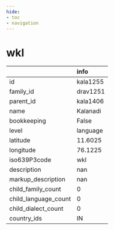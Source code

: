 ```yaml
---
hide:
- toc
- navigation
---
```

# wkl
|                      | info     |
|:---------------------|:---------|
| id                   | kala1255 |
| family_id            | drav1251 |
| parent_id            | kala1406 |
| name                 | Kalanadi |
| bookkeeping          | False    |
| level                | language |
| latitude             | 11.6025  |
| longitude            | 76.1225  |
| iso639P3code         | wkl      |
| description          | nan      |
| markup_description   | nan      |
| child_family_count   | 0        |
| child_language_count | 0        |
| child_dialect_count  | 0        |
| country_ids          | IN       |